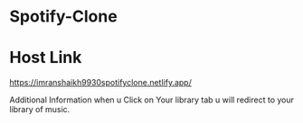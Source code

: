 # Spotify-Clone

# Host Link
https://imranshaikh9930spotifyclone.netlify.app/

Additional Information
when u Click on Your library tab  u will redirect to  your library of music.

